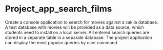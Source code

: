 # Project_app_search_films
Create a console application to search for movies against a sakila database. A test database with movies will be provided as a data source, which students need to install on a local server. All entered search queries are stored in a separate table in a separate database. The project application can display the most popular queries by user command.
